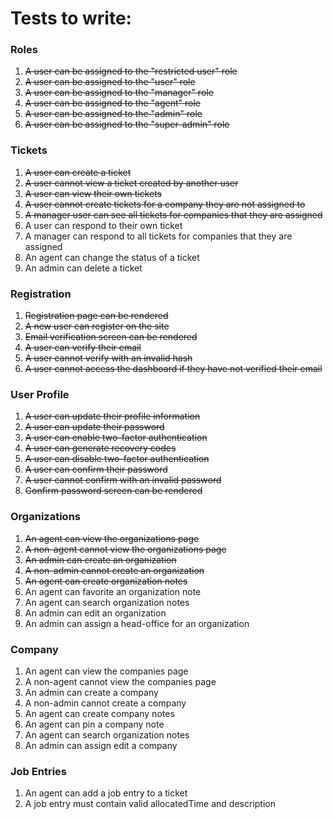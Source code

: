 # Tests to write:

### Roles
1. ~~A user can be assigned to the "restricted user" role~~
2. ~~A user can be assigned to the "user" role~~
3. ~~A user can be assigned to the "manager" role~~
4. ~~A user can be assigned to the "agent" role~~
5. ~~A user can be assigned to the "admin" role~~
6. ~~A user can be assigned to the "super-admin" role~~

### Tickets
1. ~~A user can create a ticket~~
2. ~~A user cannot view a ticket created by another user~~
3. ~~A user can view their own tickets~~ 
4. ~~A user cannot create tickets for a company they are not assigned to~~
5. ~~A manager user can see all tickets for companies that they are assigned~~
6. A user can respond to their own ticket
7. A manager can respond to all tickets for companies that they are assigned
8. An agent can change the status of a ticket
9. An admin can delete a ticket


### Registration
1. ~~Registration page can be rendered~~
2. ~~A new user can register on the site~~
3. ~~Email verification screen can be rendered~~   
4. ~~A user can verify their email~~
5. ~~A user cannot verify with an invalid hash~~
5. ~~A user cannot access the dashboard if they have not verified their email~~

### User Profile
1. ~~A user can update their profile information~~
2. ~~A user can update their password~~
3. ~~A user can enable two-factor authentication~~
4. ~~A user can generate recovery codes~~
5. ~~A user can disable two-factor authentication~~
6. ~~A user can confirm their password~~
7. ~~A user cannot confirm with an invalid password~~
8. ~~Confirm password screen can be rendered~~

### Organizations
1. ~~An agent can view the organizations page~~
2. ~~A non-agent cannot view the organizations page~~
3. ~~An admin can create an organization~~
4. ~~A non-admin cannot create an organization~~
5. ~~An agent can create organization notes~~
6. An agent can favorite an organization note
7. An agent can search organization notes
8. An admin can edit an organization
9. An admin can assign a head-office for an organization

### Company
1. An agent can view the companies page
2. A non-agent cannot view the companies page
4. An admin can create a company
5. A non-admin cannot create a company
6. An agent can create company notes
7. An agent can pin a company note
8. An agent can search organization notes
9. An admin can assign edit a company

### Job Entries
1. An agent can add a job entry to a ticket
2. A job entry must contain valid allocatedTime and description
